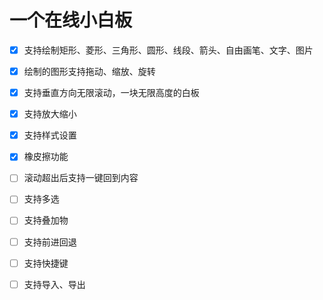 # 一个在线小白板

- [x] 支持绘制矩形、菱形、三角形、圆形、线段、箭头、自由画笔、文字、图片

- [x] 绘制的图形支持拖动、缩放、旋转

- [x] 支持垂直方向无限滚动，一块无限高度的白板

- [x] 支持放大缩小

- [x] 支持样式设置

- [x] 橡皮擦功能

- [ ] 滚动超出后支持一键回到内容

- [ ] 支持多选

- [ ] 支持叠加物

- [ ] 支持前进回退

- [ ] 支持快捷键

- [ ] 支持导入、导出